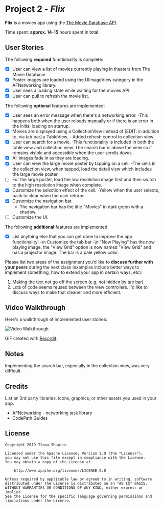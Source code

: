 # Project 2 - *Flix*

**Flix** is a movies app using the [The Movie Database API](http://docs.themoviedb.apiary.io/#).

Time spent: **approx. 14-15** hours spent in total

## User Stories

The following **required** functionality is complete:

- [X] User can view a list of movies currently playing in theaters from The Movie Database.
- [X] Poster images are loaded using the UIImageView category in the AFNetworking library.
- [X] User sees a loading state while waiting for the movies API.
- [X] User can pull to refresh the movie list.

The following **optional** features are implemented:

- [X] User sees an error message when there's a networking error.
    -This happens both when the user reloads manually or if there is an error in the initial loading on startup.
- [X] Movies are displayed using a CollectionView instead of [EDIT: in addition to, via tab bar] a TableView.
        - Added refresh control to collection view
- [X] User can search for a movie.
    -This functionality is included in both the table view and collection view. The search bar is above the view so it remains visible and accessible when the user scrolls down.
- [X] All images fade in as they are loading.
- [X] User can view the large movie poster by tapping on a cell.
    -The cells in the collection view, when tapped, load the detail view which includes the large movie poster.
- [ ] For the large poster, load the low resolution image first and then switch to the high resolution image when complete.
- [X] Customize the selection effect of the cell.
    -Yellow when the user selects, back to clear when the user returns
- [X] Customize the navigation bar.
    - The navigation bar has the title "Movies" in dark green with a shadow.
- [ ] Customize the UI.

The following **additional** features are implemented:

- [X] List anything else that you can get done to improve the app functionality!
    -\n Customize the tab bar
    -\n "Now Playing" has the now playing image, the "View Grid" option is now named "View Grid" and has a projector image. The bar is a pale yellow color.

Please list two areas of the assignment you'd like to **discuss further with your peers** during the next class (examples include better ways to implement something, how to extend your app in certain ways, etc):

1. Making the text not go off the screen (e.g. not hidden by tab bar)
2. Lots of code seems reused between the view controllers. I'd like to discuss ways to make that cleaner and more efficient.

## Video Walkthrough

Here's a walkthrough of implemented user stories:

<img src='http://g.recordit.co/R0dpSXWeFP.gif' title='Video Walkthrough' width='' alt='Video Walkthrough' />

GIF created with [Recordit](http://recordit.co/).

## Notes

Implementing the search bar, especially in the collection view, was very difficult.

## Credits

List an 3rd party libraries, icons, graphics, or other assets you used in your app.
- [AFNetworking](https://github.com/AFNetworking/AFNetworking) - networking task library
- CodePath Guides

## License

    Copyright 2019 Ilana Shapiro

    Licensed under the Apache License, Version 2.0 (the "License");
    you may not use this file except in compliance with the License.
    You may obtain a copy of the License at

        http://www.apache.org/licenses/LICENSE-2.0

    Unless required by applicable law or agreed to in writing, software
    distributed under the License is distributed on an "AS IS" BASIS,
    WITHOUT WARRANTIES OR CONDITIONS OF ANY KIND, either express or implied.
    See the License for the specific language governing permissions and
    limitations under the License.
